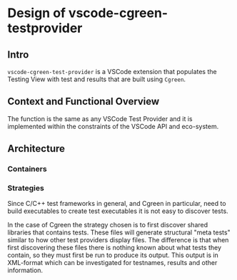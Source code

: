 # Design of vscode-cgreen-testprovider

## Intro

`vscode-cgreen-test-provider` is a VSCode extension that populates the Testing View with test and results that are built using `Cgreen`.

## Context and Functional Overview

The function is the same as any VSCode Test Provider and it is implemented within the constraints of the VSCode API and eco-system.

## Architecture

### Containers

### Strategies

Since C/C++ test frameworks in general, and Cgreen in particular, need to build executables to create test executables it is not easy to discover tests.

In the case of Cgreen the strategy chosen is to first discover shared libraries that contains tests. These files will generate structural "meta tests" similar to how other test providers display files. The difference is that when first discovering these files there is nothing known about what tests they contain, so they must first be run to produce its output. This output is in XML-format which can be investigated for testnames, results and other information.
